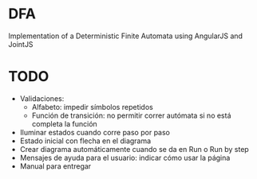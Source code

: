 DFA
===

Implementation of a Deterministic Finite Automata using AngularJS and JointJS


# TODO
- Validaciones:
	- Alfabeto: impedir símbolos repetidos
	- Función de transición: no permitir correr autómata si no está completa la función
- Iluminar estados cuando corre paso por paso
- Estado inicial con flecha en el diagrama
- Crear diagrama automáticamente cuando se da en Run o Run by step
- Mensajes de ayuda para el usuario: indicar cómo usar la página
- Manual para entregar